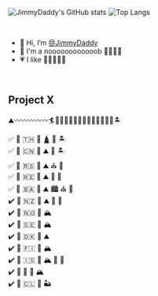 ![JimmyDaddy's GitHub stats](https://github-readme-stats-jimmydaddy.vercel.app/api?username=jimmydaddy&show_icons=true&theme=tokyonight&include_all_commits=true&hide_rank=true&count_private=true)
![Top Langs](https://github-readme-stats-jimmydaddy.vercel.app/api/top-langs?username=jimmydaddy&theme=tokyonight&layout=compact&hide=matlab)

<!--
  <img src="https://img.shields.io/github/followers/JimmyDaddy?label=Followers&style=flat&color=0e75b6" alt="JimmyDaddy"/>
  <img src="https://komarev.com/ghpvc/?username=JimmyDaddy&label=Visitors&color=0e75b6&style=flat" alt="JimmyDaddy" /> 
-->

<br />

* 👋 Hi, I’m [@JimmyDaddy](https://github.com/JimmyDaddy)
* 🌱 I'm a noooooooooooob 🙈🙉🙊🐒
* 💗 I like 🤩🤩🤩🤩🤩

<br />

## Project X

⛰️〰️〰️〰️〰️〰️🏄🌊🌊🌊🌊🌊🌊🌊🌊🌊🌊🌊🌊🌊🏝️

✅ 🛫 🇹🇭 🚌 🛕 🌊 🏝️  
✅ 🚗 🇨🇳 🚗 ⛰️ 🌊 🏝️  
✅ 🛬 🇷🇸 🚗 ⛰️ ⛪ 🕌  
✅ 🚗 🇲🇪 🚗 ⛰️ 🌊 🌴  
✅ 🚗 🇧🇦 🚗 ⛰️ 🏙️ ⛪ 🕌  
✔️ 🛬 🇳🇿 🚗 ⛰️ 🌊 🌴  
✔️ 🛫 🇳🇴 🚐 🏔️  
✔️ 🚐 🇸🇪 🚐 🏔️  
✔️ 🚗 🇩🇰 🚗 ⛰️  
✔️ 🚗 🇫🇮 🚗 🏔️  
✔️ 🛫 🇮🇸 🚗 🏔️ 🧊 🌊  
✔️ 🛬 🏴󠁧󠁢󠁳󠁣󠁴󠁿 🚗 🏔️  
✔️ 🛫 🇨🇱 🚗 🏜️  

<!--
[![JimmyDaddy's wakatime stats](https://github-readme-stats-jimmydaddy.vercel.app/api/wakatime?username=JimmyDaddy&range=last_7_days&theme=tokyonight)](https://github.com/anuraghazra/github-readme-stats)
-->

